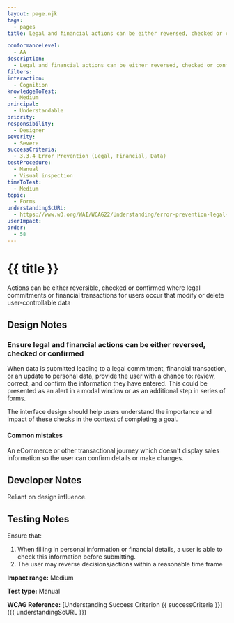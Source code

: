 ```yaml
---
layout: page.njk
tags:
  - pages
title: Legal and financial actions can be either reversed, checked or confirmed

conformanceLevel:
  - AA
description:
  - Legal and financial actions can be either reversed, checked or confirmed
filters:
interaction:
  - Cognition
knowledgeToTest:
  - Medium
principal:
  - Understandable
priority:
responsibility:
  - Designer
severity:
  - Severe
successCriteria:
  - 3.3.4 Error Prevention (Legal, Financial, Data)
testProcedure:
  - Manual
  - Visual inspection
timeToTest:
  - Medium
topic:
  - Forms
understandingScURL:
  - https://www.w3.org/WAI/WCAG22/Understanding/error-prevention-legal-financial-data
userImpact:
order:
  - 58
---
```


# {{ title }}

Actions can be either reversible, checked or confirmed where legal commitments or financial transactions for users occur that modify or delete user-controllable data

## Design Notes

### Ensure legal and financial actions can be either reversed, checked or confirmed

When data is submitted leading to a legal commitment, financial transaction, or an update to personal data, provide the user with a chance to: review, correct, and confirm the information they have entered. This could be presented as an alert in a modal window or as an additional step in series of forms.

The interface design should help users understand the importance and impact of these checks in the context of completing a goal.

#### Common mistakes

An eCommerce or other transactional journey which doesn't display sales information so the user can confirm details or make changes.

## Developer Notes

Reliant on design influence.

## Testing Notes

Ensure that:

1. When filling in personal information or financial details, a user is able to check this information before submitting. 
2. The user may reverse decisions/actions within a reasonable time frame

**Impact range:** Medium

**Test type:** Manual

**WCAG Reference:** [Understanding Success Criterion {{ successCriteria }}]({{ understandingScURL }})
